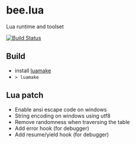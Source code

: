 # bee.lua

Lua runtime and toolset

[![Build Status](https://github.com/actboy168/bee.lua/workflows/build/badge.svg)](https://github.com/actboy168/bee.lua/actions?workflow=build)

## Build

* install [luamake](https://github.com/actboy168/luamake)
* `> luamake`

## Lua patch

* Enable ansi escape code on windows
* String encoding on windows using utf8
* Remove randomness when traversing the table
* Add error hook (for debugger)
* Add resume/yield hook (for debugger)
